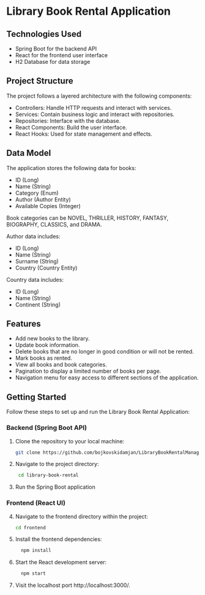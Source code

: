 # Library Book Rental Application

## Technologies Used

- Spring Boot for the backend API
- React for the frontend user interface
- H2 Database for data storage

## Project Structure

The project follows a layered architecture with the following components:

- Controllers: Handle HTTP requests and interact with services.
- Services: Contain business logic and interact with repositories.
- Repositories: Interface with the database.
- React Components: Build the user interface.
- React Hooks: Used for state management and effects.

## Data Model

The application stores the following data for books:

- ID (Long)
- Name (String)
- Category (Enum)
- Author (Author Entity)
- Available Copies (Integer)

Book categories can be NOVEL, THRILLER, HISTORY, FANTASY, BIOGRAPHY, CLASSICS, and DRAMA.

Author data includes:

- ID (Long)
- Name (String)
- Surname (String)
- Country (Country Entity)

Country data includes:

- ID (Long)
- Name (String)
- Continent (String)

## Features

- Add new books to the library.
- Update book information.
- Delete books that are no longer in good condition or will not be rented.
- Mark books as rented.
- View all books and book categories.
- Pagination to display a limited number of books per page.
- Navigation menu for easy access to different sections of the application.

## Getting Started

Follow these steps to set up and run the Library Book Rental Application:

### Backend (Spring Boot API)

1. Clone the repository to your local machine:

   ```bash
   git clone https://github.com/bojkovskidamjan/LibraryBookRentalManagementSystem.git

2. Navigate to the project directory:

   ```bash
    cd library-book-rental

3. Run the Spring Boot application

### Frontend (React UI)

4. Navigate to the frontend directory within the project:
   
     ```bash
    cd frontend

5. Install the frontend dependencies:

    ```bash
      npm install

6. Start the React development server:

    ```bash
      npm start

7. Visit the localhost port http://localhost:3000/.


  

